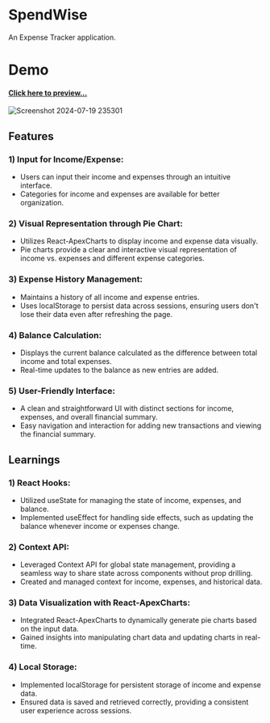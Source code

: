 # SpendWise

An Expense Tracker application.

# Demo
#### [Click here to preview...](https://spend-wise-expensetracker.vercel.app/)

![Screenshot 2024-07-19 235301](https://github.com/user-attachments/assets/8602f5ad-d37a-4d2d-a3d1-cc1be7f54cb7)

## Features
### 1) Input for Income/Expense:

- Users can input their income and expenses through an intuitive interface.
- Categories for income and expenses are available for better organization.
### 2) Visual Representation through Pie Chart:

- Utilizes React-ApexCharts to display income and expense data visually.
- Pie charts provide a clear and interactive visual representation of income vs. expenses and different expense categories.
### 3) Expense History Management:

- Maintains a history of all income and expense entries.
- Uses localStorage to persist data across sessions, ensuring users don't lose their data even after refreshing the page.
### 4) Balance Calculation:

- Displays the current balance calculated as the difference between total income and total expenses.
- Real-time updates to the balance as new entries are added.
### 5) User-Friendly Interface:

- A clean and straightforward UI with distinct sections for income, expenses, and overall financial summary.
- Easy navigation and interaction for adding new transactions and viewing the financial summary.

## Learnings

### 1) React Hooks:

- Utilized useState for managing the state of income, expenses, and balance.
- Implemented useEffect for handling side effects, such as updating the balance whenever income or expenses change.
### 2) Context API:

- Leveraged Context API for global state management, providing a seamless way to share state across components without prop drilling.
- Created and managed context for income, expenses, and historical data.
### 3) Data Visualization with React-ApexCharts:

- Integrated React-ApexCharts to dynamically generate pie charts based on the input data.
- Gained insights into manipulating chart data and updating charts in real-time.
### 4) Local Storage:

- Implemented localStorage for persistent storage of income and expense data.
- Ensured data is saved and retrieved correctly, providing a consistent user experience across sessions.